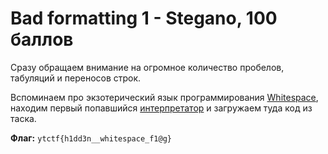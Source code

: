 # Bad formatting 1 - Stegano, 100 баллов
Сразу обращаем внимание на огромное количество пробелов, табуляций и переносов строк.

Вспоминаем про экзотерический язык программирования [Whitespace](https://esolangs.org/wiki/Whitespace), находим первый попавшийся [интерпретатор](https://vii5ard.github.io/whitespace/) и загружаем туда код из таска.

**Флаг:** `ytctf{h1dd3n__whitespace_f1@g}`
